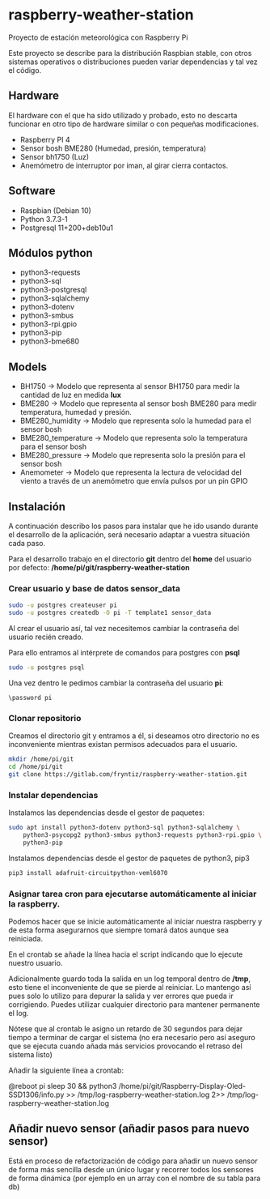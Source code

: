 # raspberry-weather-station

Proyecto de estación meteorológica con Raspberry Pi

Este proyecto se describe para la distribución Raspbian stable, con otros 
sistemas operativos o distribuciones pueden variar dependencias y tal vez
el código.

## Hardware 

El hardware con el que ha sido utilizado y probado, esto no descarta funcionar
en otro tipo de hardware similar o con pequeñas modificaciones.

- Raspberry PI 4
- Sensor bosh BME280 (Humedad, presión, temperatura)
- Sensor bh1750 (Luz)
- Anemómetro de interruptor por iman, al girar cierra contactos.

## Software

- Raspbian (Debian 10)
- Python 3.7.3-1
- Postgresql 11+200+deb10u1

## Módulos python

- python3-requests
- python3-sql
- python3-postgresql
- python3-sqlalchemy
- python3-dotenv
- python3-smbus
- python3-rpi.gpio
- python3-pip
- python3-bme680

## Models

- BH1750 → Modelo que representa al sensor BH1750 para medir la cantidad de 
luz en medida **lux**
- BME280 → Modelo que representa al sensor bosh BME280 para medir 
temperatura, humedad y presión.
- BME280_humidity → Modelo que representa solo la humedad para el sensor bosh
- BME280_temperature → Modelo que representa solo la temperatura para el sensor
 bosh
- BME280_pressure → Modelo que representa solo la presión para el sensor bosh
- Anemometer → Modelo que representa la lectura de velocidad del viento a 
 través de un anemómetro que envía pulsos por un pin GPIO
 
## Instalación

A continuación describo los pasos para instalar que he ido usando durante el
desarrollo de la aplicación, será necesario adaptar a vuestra situación cada
paso.

Para el desarrollo trabajo en el directorio **git** dentro del **home** del 
usuario por defecto: **/home/pi/git/raspberry-weather-station**

### Crear usuario y base de datos sensor_data

```bash
sudo -u postgres createuser pi
sudo -u postgres createdb -O pi -T template1 sensor_data
```

Al crear el usuario así, tal vez necesitemos cambiar la contraseña del
usuario recién creado.

Para ello entramos al intérprete de comandos para postgres con **psql**

```bash
sudo -u postgres psql
```

Una vez dentro le pedimos cambiar la contraseña del usuario **pi**:

```postgresql
\password pi
```

### Clonar repositorio

Creamos el directorio git y entramos a él, si deseamos otro directorio no
es inconveniente mientras existan permisos adecuados para el usuario.

```bash
mkdir /home/pi/git
cd /home/pi/git
git clone https://gitlab.com/fryntiz/raspberry-weather-station.git
```

### Instalar dependencias

Instalamos las dependencias desde el gestor de paquetes:

```bash
sudo apt install python3-dotenv python3-sql python3-sqlalchemy \ 
    python3-psycopg2 python3-smbus python3-requests python3-rpi.gpio \ 
    python3-pip 
```

Instalamos dependencias desde el gestor de paquetes de python3, pip3
```bash
pip3 install adafruit-circuitpython-veml6070
```

### Asignar tarea cron para ejecutarse automáticamente al iniciar la raspberry.

Podemos hacer que se inicie automáticamente al iniciar nuestra raspberry y
de esta forma asegurarnos que siempre tomará datos aunque sea reiniciada.

En el crontab se añade la línea hacia el script indicando que lo ejecute nuestro
usuario.

Adicionalmente guardo toda la salida en un log temporal dentro de **/tmp**,
esto tiene el inconveniente de que se pierde al reiniciar. Lo mantengo así
pues solo lo utilizo para depurar la salida y ver errores que pueda ir 
corrigiendo. Puedes utilizar cualquier directorio para mantener permanente el
log.

Nótese que al crontab le asigno un retardo de 30 segundos para dejar tiempo a
terminar de cargar el sistema (no era necesario pero así aseguro que se 
ejecuta cuando añada más servicios provocando el retraso del sistema listo)

Añadir la siguiente línea a crontab:

@reboot pi sleep 30 && python3 /home/pi/git/Raspberry-Display-Oled-SSD1306/info.py  >> /tmp/log-raspberry-weather-station.log 2>> /tmp/log-raspberry-weather-station.log

## Añadir nuevo sensor (añadir pasos para nuevo sensor)

Está en proceso de refactorización de código para añadir un nuevo sensor de 
forma más sencilla desde un único lugar y recorrer todos los sensores de forma 
dinámica (por ejemplo en un array con el nombre de su tabla para db)
